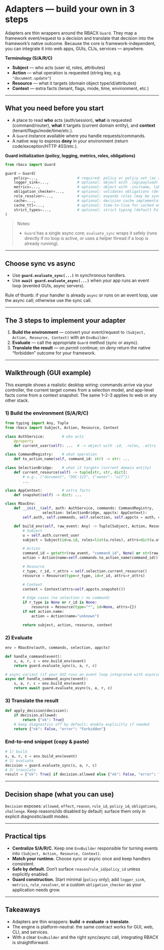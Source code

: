 # Adapters — build your own in 3 steps

Adapters are thin wrappers around the RBACX `Guard`. They map a framework event/request to a decision and translate that decision into the framework’s native outcome. Because the core is framework-independent, you can integrate it into web apps, GUIs, CLIs, services — anywhere.

**Terminology (S/A/R/C)**

* **Subject** — who acts (user id, roles, attributes)
* **Action** — what operation is requested (string key, e.g. `"document.update"`)
* **Resource** — what it targets (domain object type/id/attributes)
* **Context** — extra facts (tenant, flags, mode, time, environment, etc.)

---

## What you need before you start

* A place to read **who** acts (auth/session), **what** is requested (command/router), **what** it targets (current domain entity), and **context** (tenant/flags/mode/time/etc.).
* A `Guard` instance available where you handle requests/commands.
* A native way to express **deny** in your environment (return code/exception/HTTP 403/etc.).

**Guard initialization (policy, logging, metrics, roles, obligations)**

```python
from rbacx import Guard

guard = Guard(
    policy=...,                  # required: policy or policy set (as a dict)
    logger_sink=...,             # optional: object with .log(payload) -> None/awaitable
    metrics=...,                 # optional: object with .inc(name, labels) and/or .observe(name, value, labels)
    obligation_checker=...,      # optional: validates obligations (defaults to BasicObligationChecker)
    role_resolver=...,           # optional: expands roles (may be sync or async)
    cache=...,                   # optional: decision cache implementation (AbstractCache)
    cache_ttl=...,               # optional: time-to-live for cached entries (seconds)
    strict_types=...,            # optional: strict typing (default False); exact matches + aware datetimes when True
)
```

> Notes:
>
> * `Guard` has a single async core; `evaluate_sync` wraps it safely (runs directly if no loop is active, or uses a helper thread if a loop is already running).

---

## Choose sync vs async

* Use **`guard.evaluate_sync(...)`** in synchronous handlers.
* Use **`await guard.evaluate_async(...)`** when your app runs an event loop (evented GUIs, async servers).

Rule of thumb: if your handler is already `async` or runs on an event loop, use the async call; otherwise use the sync call.

---

## The 3 steps to implement your adapter

1. **Build the environment** — convert your event/request to `(Subject, Action, Resource, Context)` with an `EnvBuilder`.
2. **Evaluate** — call the appropriate `Guard` method (sync or async).
3. **Translate the result** — on *permit* continue; on *deny* return the native “forbidden” outcome for your framework.

---

## Walkthrough (GUI example)

This example shows a realistic desktop wiring: commands arrive via your controller, the current target comes from a selection model, and app-level facts come from a context snapshot. The same 1–2–3 applies to web or any other stack.

### 1) Build the environment (S/A/R/C)

```python
from typing import Any, Tuple
from rbacx import Subject, Action, Resource, Context

class AuthService:        # who acts
    @property
    def current_user(self): ...  # -> object with .id, .roles, .attrs

class CommandRegistry:    # what operation
    def to_action_name(self, command_id: str) -> str: ...

class SelectionBridge:    # what it targets (current domain entity)
    def current_resource(self) -> tuple[str, str, dict]:
        # e.g., ("document", "DOC-123", {"owner": "u17"})
        ...

class AppContext:         # extra facts
    def snapshot(self) -> dict: ...

class RbacEnv:
    def __init__(self, auth: AuthService, commands: CommandRegistry,
                 selection: SelectionBridge, appctx: AppContext):
        self.auth, self.commands, self.selection, self.appctx = auth, commands, selection, appctx

    def build_env(self, raw_event: Any) -> Tuple[Subject, Action, Resource, Context]:
        # Subject
        u = self.auth.current_user
        subject = Subject(id=u.id, roles=list(u.roles), attrs=dict(u.attrs or {}))

        # Action
        command_id = getattr(raw_event, "command_id", None) or str(raw_event)
        action = Action(name=self.commands.to_action_name(command_id))

        # Resource
        r_type, r_id, r_attrs = self.selection.current_resource()
        resource = Resource(type=r_type, id=r_id, attrs=r_attrs)

        # Context
        context = Context(attrs=self.appctx.snapshot())

        # Edge cases (no selection / no command)
        if r_type is None or r_id is None:
            resource = Resource(type="*", id=None, attrs={})
        if not action.name:
            action = Action(name="unknown")

        return subject, action, resource, context
```

### 2) Evaluate

```python
env = RbacEnv(auth, commands, selection, appctx)

def handle_command(event):
    s, a, r, c = env.build_env(event)
    return guard.evaluate_sync(s, a, r, c)

# async variant (if your GUI runs an event loop integrated with asyncio)
async def handle_command_async(event):
    s, a, r, c = env.build_env(event)
    return await guard.evaluate_async(s, a, r, c)
```

### 3) Translate the result

```python
def apply_decision(decision):
    if decision.allowed:
        return {"ok": True}
    # keep diagnostics off by default; enable explicitly if needed
    return {"ok": False, "error": "Forbidden"}
```

### End-to-end snippet (copy & paste)

```python
# 1) build
s, a, r, c = env.build_env(event)
# 2) evaluate
decision = guard.evaluate_sync(s, a, r, c)
# 3) translate
result = {"ok": True} if decision.allowed else {"ok": False, "error": "Forbidden"}
```

---

## Decision shape (what you can use)

`Decision` exposes: `allowed`, `effect`, `reason`, `rule_id`, `policy_id`, `obligations`, `challenge`. Keep reasons/ids disabled by default; surface them only in explicit diagnostic/audit modes.

---

## Practical tips

* **Centralize S/A/R/C.** Keep one `EnvBuilder` responsible for turning events into `(Subject, Action, Resource, Context)`.
* **Match your runtime.** Choose sync or async once and keep handlers consistent.
* **Safe by default.** Don’t surface `reason`/`rule_id`/`policy_id` unless explicitly enabled.
* **Guard construction.** Start minimal (`policy` only); add `logger_sink`, `metrics`, `role_resolver`, or a custom `obligation_checker` as your application needs grow.

---

## Takeaways

* Adapters are thin wrappers: **build → evaluate → translate**.
* The engine is platform-neutral: the same contract works for GUI, web, CLI, and services.
* With a clear `EnvBuilder` and the right sync/async call, integrating RBACX is straightforward.
